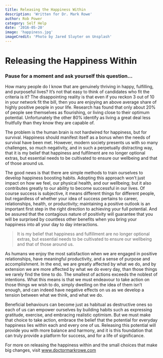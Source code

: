 ```yaml
---
title: Releasing the Happiness Within
description: 'Written for Dr. Mark Rowe'
author: Rob Power
category: Self Help
date: '2016-05-20'
image: 'happiness.jpg'
imageCredit: 'Photo by Jared Sluyter on Unsplash'
---
```

# Releasing the Happiness Within
### Pause for a moment and ask yourself this question…

How many people do I know that are genuinely thriving in happy, fulfilling, and purposeful lives?
It’s not that easy to think of candidates who fit the criteria is it? The disappointing reality is that even if you reckon 3 out of 10 in your network fit the bill, then you are enjoying an above average share of highly positive people in your life. Research has found that only about 20% of people see themselves as flourishing, or living close to their optimum potential. Unfortunately the other 80% identify as living a great deal less fruitfully than they know they are capable of. 

The problem is the human brain is not hardwired for happiness, but for survival. Happiness should manifest itself as a bonus when the needs of survival have been met. However, modern society presents us with so many challenges, so much negativity, and in such a perpetually distracting way, that it is my belief that happiness and fulfilment are no longer optional extras, but essential needs to be cultivated to ensure our wellbeing and that of those around us.

The good news is that there are simple methods to train ourselves to develop happiness boosting habits. Adopting this approach won’t just impact on how we feel, our physical health, and our wellbeing; but it also contributes greatly to our ability to become successful in our lives. Of course success is subjective, it means different things for different people, but regardless of whether your idea of success pertains to career, relationships, health, or productivity; maintaining a positive outlook is an important first step in the right direction to achieving your full potential. And be assured that the contagious nature of positivity will guarantee that you will be surprised by countless other benefits when you bring your happiness into all your day to day interactions.

> It is my belief that happiness and fulfillment are no longer optional extras, but essential needs to be cultivated to ensure our wellbeing and that of those around us.

As humans we enjoy the most satisfaction when we are engaged in positive relationships, have meaningful productivity, and a sense of purpose and accomplishment. In the end, we are greatly affected by what we do, and by extension we are more affected by what we do every day, than those things we rarely find the time to do. The smallest of actions exceeds the noblest of intentions. What this means is that we must endeavour to take action on those things we wish to do, simply dwelling on the idea of them isn’t enough, and can indeed have negative effects on us as we develop a tension between what we think, and what we do.

Beneficial behaviours can become just as habitual as destructive ones so each of us can empower ourselves by building habits such as expressing gratitude, exercise, and embracing realistic optimism. But we must make that choice to take action, embrace the belief that the potential for everyday happiness lies within each and every one of us. Releasing this potential will provide you with more balance and harmony, and it is this foundation that can truly provide a platform for success, and for a life of significance.

For more on releasing the happiness within and the small choices that make big changes, visit www.doctormarkrowe.com




